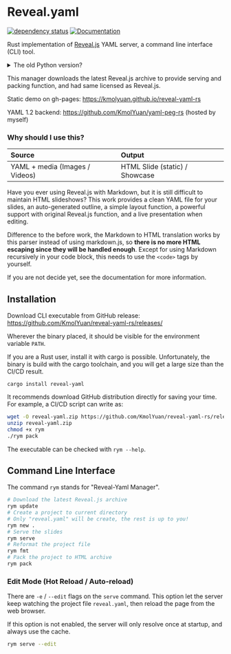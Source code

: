 # Reveal.yaml

[![dependency status](https://deps.rs/repo/github/KmolYuan/reveal-yaml-rs/status.svg)](https://deps.rs/crate/reveal-yaml/)
[![Documentation](https://docs.rs/reveal-yaml/badge.svg)](https://docs.rs/reveal-yaml)

Rust implementation of [Reveal.js](https://github.com/hakimel/reveal.js) YAML server, a command line interface (CLI) tool.

<details><summary>The old Python version?</summary>
This project is transferred from Python language, so you may <a href="https://pypi.org/project/reveal-yaml/">found it on PyPI</a>. Reveal.yaml is now operates in a way that is easier to maintain and release, and it is Rust. Some old functions might be deprecated, and some functions are improved.
</details>

This manager downloads the latest Reveal.js archive to provide serving and packing function, and had same licensed as Reveal.js.

Static demo on gh-pages: <https://kmolyuan.github.io/reveal-yaml-rs>

YAML 1.2 backend: <https://github.com/KmolYuan/yaml-peg-rs> (hosted by myself)

### Why should I use this?

| Source                         | Output                         |
|:-------------------------------|:-------------------------------|
| YAML + media (Images / Videos) | HTML Slide (static) / Showcase |

Have you ever using Reveal.js with Markdown, but it is still difficult to maintain HTML slideshows? This work provides a clean YAML file for your slides, an auto-generated outline, a simple layout function, a powerful support with original Reveal.js function, and a live presentation when editing.

Difference to the before work, the Markdown to HTML translation works by this parser instead of using markdown.js, so **there is no more HTML escaping since they will be handled enough**. Except for using Markdown recursively in your code block, this needs to use the `<code>` tags by yourself.

If you are not decide yet, see the documentation for more information.

## Installation

Download CLI executable from GitHub release: <https://github.com/KmolYuan/reveal-yaml-rs/releases/>

Wherever the binary placed, it should be visible for the environment variable `PATH`.

If you are a Rust user, install it with cargo is possible. Unfortunately, the binary is build with the cargo toolchain, and you will get a large size than the CI/CD result.

```
cargo install reveal-yaml
```

It recommends download GitHub distribution directly for saving your time. For example, a CI/CD script can write as:

```bash
wget -O reveal-yaml.zip https://github.com/KmolYuan/reveal-yaml-rs/releases/latest/download/reveal-yaml-linux-amd64.zip
unzip reveal-yaml.zip
chmod +x rym
./rym pack
```

The executable can be checked with `rym --help`.

## Command Line Interface

The command `rym` stands for "Reveal-Yaml Manager".

```bash
# Download the latest Reveal.js archive
rym update
# Create a project to current directory
# Only "reveal.yaml" will be create, the rest is up to you!
rym new .
# Serve the slides
rym serve
# Reformat the project file
rym fmt
# Pack the project to HTML archive
rym pack
```

### Edit Mode (Hot Reload / Auto-reload)

There are `-e` / `--edit` flags on the `serve` command. This option let the server keep watching the project file `reveal.yaml`, then reload the page from the web browser.

If this option is not enabled, the server will only resolve once at startup, and always use the cache.

```bash
rym serve --edit
```
